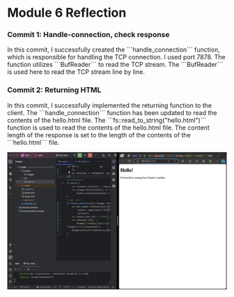<h1>Module 6 Reflection</h1>

<h3>Commit 1: Handle-connection, check response </h3>
In this commit, I successfully created the ```handle_connection``` function, which is responsible for handling the TCP connection. I used port 7878. The function utilizes ```BufReader``` to read the TCP stream. The ```BufReader``` is used here to read the TCP stream line by line.

<h3>Commit 2: Returning HTML </h3>
In this commit, I successfully implemented the returning function to the client. The ```handle_connection``` function has been updated to read the contents of the hello.html file. The ```fs::read_to_string("hello.html")``` function is used to read the contents of the hello.html file.
The content length of the response is set to the length of the contents of the ```hello.html``` file.

![Commit 2 screen capture](/assets/images/commit2.png)
